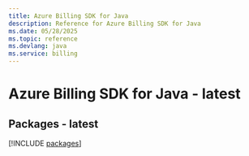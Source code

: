 ```yaml
---
title: Azure Billing SDK for Java
description: Reference for Azure Billing SDK for Java
ms.date: 05/28/2025
ms.topic: reference
ms.devlang: java
ms.service: billing
---
```

# Azure Billing SDK for Java - latest
## Packages - latest
[!INCLUDE [packages](billing-index.md)]